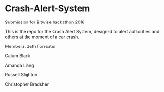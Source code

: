 # Crash-Alert-System
Submission for Bitwise hackathon 2016

This is the repo for the Crash Alert System, designed to alert authorities and others at the moment of a car crash.

Members:
Seth Forrester

Calum Black

Amanda Liang

Russell Slighton

Christopher Bradsher

